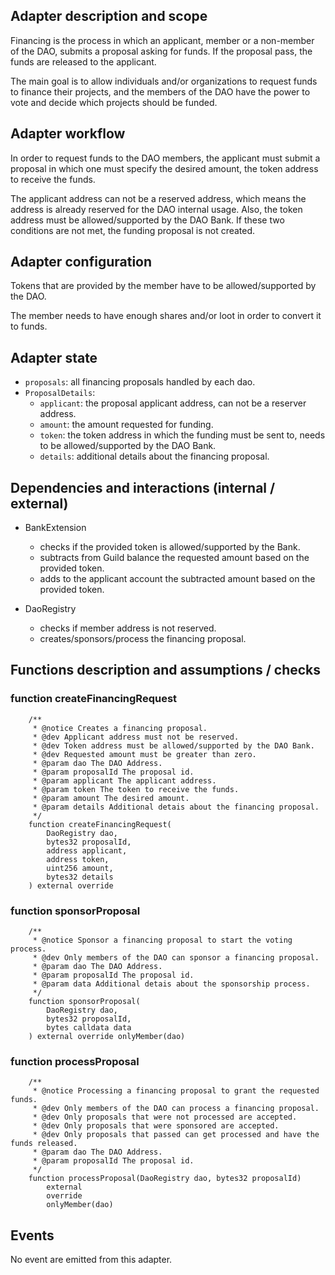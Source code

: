 ## Adapter description and scope

Financing is the process in which an applicant, member or a non-member of the DAO, submits a proposal asking for funds. If the proposal pass, the funds are released to the applicant.

The main goal is to allow individuals and/or organizations to request funds to finance their projects, and the members of the DAO have the power to vote and decide which projects should be funded.

## Adapter workflow

In order to request funds to the DAO members, the applicant must submit a proposal in which one must specify the desired amount, the token address to receive the funds.

The applicant address can not be a reserved address, which means the address is already reserved for the DAO internal usage. Also, the token address must be allowed/supported by the DAO Bank. If these two conditions are not met, the funding proposal is not created.

## Adapter configuration

Tokens that are provided by the member have to be allowed/supported by the DAO.

The member needs to have enough shares and/or loot in order to convert it to funds.

## Adapter state

- `proposals`: all financing proposals handled by each dao.
- `ProposalDetails`:
  - `applicant`: the proposal applicant address, can not be a reserver address.
  - `amount`: the amount requested for funding.
  - `token`: the token address in which the funding must be sent to, needs to be allowed/supported by the DAO Bank.
  - `details`: additional details about the financing proposal.

## Dependencies and interactions (internal / external)

- BankExtension

  - checks if the provided token is allowed/supported by the Bank.
  - subtracts from Guild balance the requested amount based on the provided token.
  - adds to the applicant account the subtracted amount based on the provided token.

- DaoRegistry

  - checks if member address is not reserved.
  - creates/sponsors/process the financing proposal.

## Functions description and assumptions / checks

### function createFinancingRequest

```solidity
    /**
     * @notice Creates a financing proposal.
     * @dev Applicant address must not be reserved.
     * @dev Token address must be allowed/supported by the DAO Bank.
     * @dev Requested amount must be greater than zero.
     * @param dao The DAO Address.
     * @param proposalId The proposal id.
     * @param applicant The applicant address.
     * @param token The token to receive the funds.
     * @param amount The desired amount.
     * @param details Additional detais about the financing proposal.
     */
    function createFinancingRequest(
        DaoRegistry dao,
        bytes32 proposalId,
        address applicant,
        address token,
        uint256 amount,
        bytes32 details
    ) external override
```

### function sponsorProposal

```solidity
    /**
     * @notice Sponsor a financing proposal to start the voting process.
     * @dev Only members of the DAO can sponsor a financing proposal.
     * @param dao The DAO Address.
     * @param proposalId The proposal id.
     * @param data Additional detais about the sponsorship process.
     */
    function sponsorProposal(
        DaoRegistry dao,
        bytes32 proposalId,
        bytes calldata data
    ) external override onlyMember(dao)
```

### function processProposal

```solidity
    /**
     * @notice Processing a financing proposal to grant the requested funds.
     * @dev Only members of the DAO can process a financing proposal.
     * @dev Only proposals that were not processed are accepted.
     * @dev Only proposals that were sponsored are accepted.
     * @dev Only proposals that passed can get processed and have the funds released.
     * @param dao The DAO Address.
     * @param proposalId The proposal id.
     */
    function processProposal(DaoRegistry dao, bytes32 proposalId)
        external
        override
        onlyMember(dao)
```

## Events

No event are emitted from this adapter.
